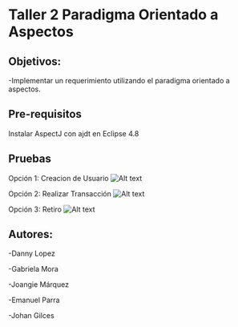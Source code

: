 # Taller 2 Paradigma Orientado a Aspectos

## Objetivos:
-Implementar un requerimiento utilizando el paradigma orientado a aspectos.
## Pre-requisitos
Instalar AspectJ con ajdt en Eclipse 4.8
## Pruebas

Opción 1: Creacion de Usuario 
![Alt text](SimpleBank/imagenes/opcion1.png?raw=true "Imagen 1")


Opción 2: Realizar Transacción 
![Alt text](SimpleBank/imagenes/opcion2.png?raw=true "Imagen 2")


Opción 3: Retiro 
![Alt text](SimpleBank/imagenes/opcion3.png?raw=true "Imagen 3")

## Autores:
-Danny Lopez 

-Gabriela Mora

-Joangie Márquez 

-Emanuel Parra

-Johan Gilces 
